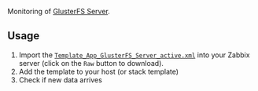 Monitoring of [GlusterFS Server](https://www.gluster.org/).

## Usage
1. Import the
   [`Template_App_GlusterFS_Server_active.xml`](Template_App_GlusterFS_Server_active.xml)
   into your Zabbix server (click on the `Raw` button to download).
2. Add the template to your host (or stack template)
3. Check if new data arrives
